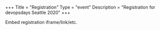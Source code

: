 +++
Title = "Registration"
Type = "event"
Description = "Registration for devopsdays Seattle 2020"
+++

<div style="width:100%; text-align:left;">

Embed registration iframe/link/etc.
</div></div>
</div>
